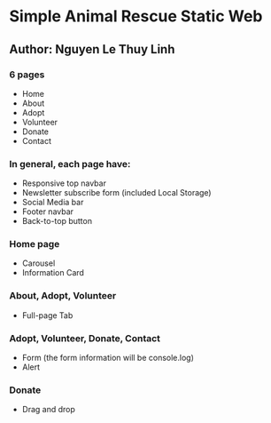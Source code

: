 # Simple Animal Rescue Static Web
## Author: Nguyen Le Thuy Linh

### 6 pages
- Home
- About
- Adopt
- Volunteer
- Donate
- Contact

### In general, each page have:
- Responsive top navbar
- Newsletter subscribe form (included Local Storage)
- Social Media bar
- Footer navbar
- Back-to-top button

### Home page 
- Carousel
- Information Card

### About, Adopt, Volunteer
- Full-page Tab

### Adopt, Volunteer, Donate, Contact
- Form (the form information will be console.log)
- Alert

### Donate
- Drag and drop 
